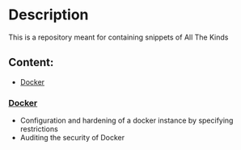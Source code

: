 # Description

This is a repository meant for containing snippets of All The Kinds

## Content:

* [Docker](#docker)

### <a name="docker"></a>[Docker](https://github.com/Bski3/snippets/tree/master/docker) 
- Configuration and hardening of a docker instance by specifying restrictions
- Auditing the security of Docker

